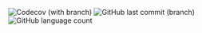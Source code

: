 ![Codecov (with branch)](https://img.shields.io/codecov/c/github/maanoeln/pokemon/main)
![GitHub last commit (branch)](https://img.shields.io/github/last-commit/maanoeln/pokemon/main)
![GitHub language count](https://img.shields.io/github/languages/count/maanoeln/pokemon)



